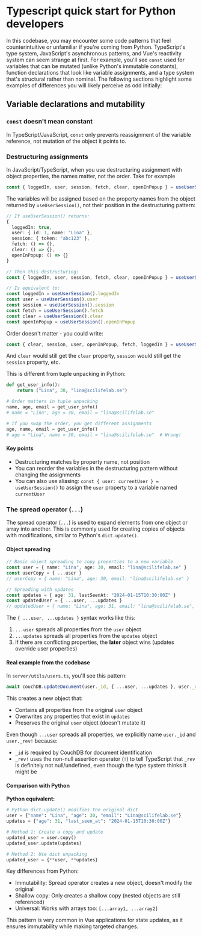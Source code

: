# Typescript quick start for Python developers

In this codebase, you may encounter some code patterns that feel counterintuitive or unfamiliar if you're coming from Python. TypeScript's type system, JavaScript's asynchronous patterns, and Vue's reactivity system can seem strange at first. For example, you'll see `const` used for variables that can be mutated (unlike Python's immutable constants), function declarations that look like variable assignments, and a type system that's structural rather than nominal. The following sections highlight some examples of differences you will likely perceive as odd initially:

## Variable declarations and mutability

### `const` doesn't mean constant

In TypeScript/JavaScript, `const` only prevents reassignment of the variable reference, not mutation of the object it points to.

### Destructuring assignments

In JavaScript/TypeScript, when you use destructuring assignment with object properties, the names matter, not the order. Take for example

```ts
const { loggedIn, user, session, fetch, clear, openInPopup } = useUserSession()
```

The variables will be assigned based on the property names from the object returned by `useUserSession()`, not their position in the destructuring pattern:

```ts
// If useUserSession() returns:
{
  loggedIn: true,
  user: { id: 1, name: "Lina" },
  session: { token: "abc123" },
  fetch: () => {},
  clear: () => {},
  openInPopup: () => {}
}

// Then this destructuring:
const { loggedIn, user, session, fetch, clear, openInPopup } = useUserSession()

// Is equivalent to:
const loggedIn = useUserSession().loggedIn
const user = useUserSession().user
const session = useUserSession().session
const fetch = useUserSession().fetch
const clear = useUserSession().clear
const openInPopup = useUserSession().openInPopup
```

Order doesn't matter - you could write:

```ts
const { clear, session, user, openInPopup, fetch, loggedIn } = useUserSession()
```

And `clear` would still get the `clear` property, `session` would still get the `session` property, etc.

This is different from tuple unpacking in Python:

```python
def get_user_info():
    return ("Lina", 30, "lina@scilifelab.se")

# Order matters in tuple unpacking
name, age, email = get_user_info()
# name = "Lina", age = 30, email = "lina@scilifelab.se"

# If you swap the order, you get different assignments
age, name, email = get_user_info()
# age = "Lina", name = 30, email = "lina@scilifelab.se"  # Wrong!
```

#### Key points

- Destructuring matches by property name, not position
- You can reorder the variables in the destructuring pattern without changing the assignments
- You can also use aliasing: `const { user: currentUser } = useUserSession()` to assign the `user` property to a variable named `currentUser`

### The spread operator (`...`)

The spread operator (`...`) is used to expand elements from one object or array into another. This is commonly used for creating copies of objects with modifications, similar to Python's `dict.update()`.

#### Object spreading

```ts
// Basic object spreading to copy properties to a new variable
const user = { name: "Lina", age: 30, email: "lina@scilifelab.se" }
const userCopy = { ...user }
// userCopy = { name: "Lina", age: 30, email: "lina@scilifelab.se" }

// Spreading with updates
const updates = { age: 31, lastSeenAt: "2024-01-15T10:30:00Z" }
const updatedUser = { ...user, ...updates }
// updatedUser = { name: "Lina", age: 31, email: "lina@scilifelab.se", lastSeenAt: "2024-01-15T10:30:00Z" }
```

The `{ ...user, ...updates }` syntax works like this:

1. `...user` spreads all properties from the `user` object
2. `...updates` spreads all properties from the `updates` object
3. If there are conflicting properties, the **later** object wins (updates override user properties)

#### Real example from the codebase

In `server/utils/users.ts`, you'll see this pattern:

```ts
await couchDB.updateDocument(user._id, { ...user, ...updates }, user._rev!)
```

This creates a new object that:

- Contains all properties from the original `user` object
- Overwrites any properties that exist in `updates`
- Preserves the original `user` object (doesn't mutate it)

Even though `...user` spreads all properties, we explicitly name `user._id` and `user._rev!` because:

- `_id` is required by CouchDB for document identification
- `_rev!` uses the non-null assertion operator (`!`) to tell TypeScript that `_rev` is definitely not null/undefined, even though the type system thinks it might be


#### Comparison with Python

**Python equivalent:**

```python
# Python dict.update() modifies the original dict
user = {"name": "Lina", "age": 30, "email": "Lina@scilifelab.se"}
updates = {"age": 31, "last_seen_at": "2024-01-15T10:30:00Z"}

# Method 1: Create a copy and update
updated_user = user.copy()
updated_user.update(updates)

# Method 2: Use dict unpacking
updated_user = {**user, **updates}
```

Key differences from Python:

- Immutability: Spread operator creates a new object, doesn't modify the original
- Shallow copy: Only creates a shallow copy (nested objects are still referenced)
- Universal: Works with arrays too: `[...array1, ...array2]`

This pattern is very common in Vue applications for state updates, as it ensures immutability while making targeted changes.
